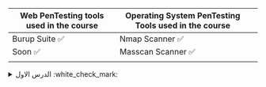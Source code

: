  | Web PenTesting tools used in the course | Operating System PenTesting Tools used in the course |   |
| ------------- | ------------- |  ------------- |
| Burup Suite :white_check_mark:   | Nmap Scanner :white_check_mark:     |   |
| Soon :white_check_mark:     | Masscan Scanner :white_check_mark:       |                    |
|           |                 |                                                      |
 




<details><summary> الدرس الاول :white_check_mark: </summary>
<p>

```ruby
      "What are you gonna gain in this course - شن بتكسب من الكورس?"
```
https://github.com/homjxi0e/AIO/assets/25440152/d2f1b299-5133-45a9-8609-6a32f92e8bf9

</p>
</details>
